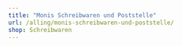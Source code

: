 ```yaml
---
title: "Monis Schreibwaren und Poststelle"
url: /alling/monis-schreibwaren-und-poststelle/
shop: Schreibwaren
---
```

